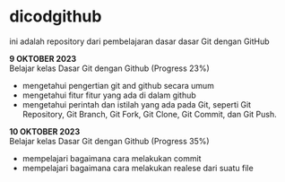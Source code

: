 # dicodgithub
ini adalah repository dari pembelajaran dasar dasar Git dengan GitHub

**9 OKTOBER 2023**<br>
Belajar kelas Dasar Git dengan Github (Progress 23%)
- mengetahui pengertian git and github secara umum
- mengetahui fitur fitur yang ada di dalam github
- mengetahui perintah dan istilah yang ada pada Git, seperti Git Repository, Git Branch, Git Fork, Git Clone, Git Commit, dan Git Push.

**10 OKTOBER 2023**<br>
Belajar kelas Dasar Git dengan Github (Progress 35%)
- mempelajari bagaimana cara melakukan commit
- mempelajari bagaimana cara melakukan realese dari suatu file
